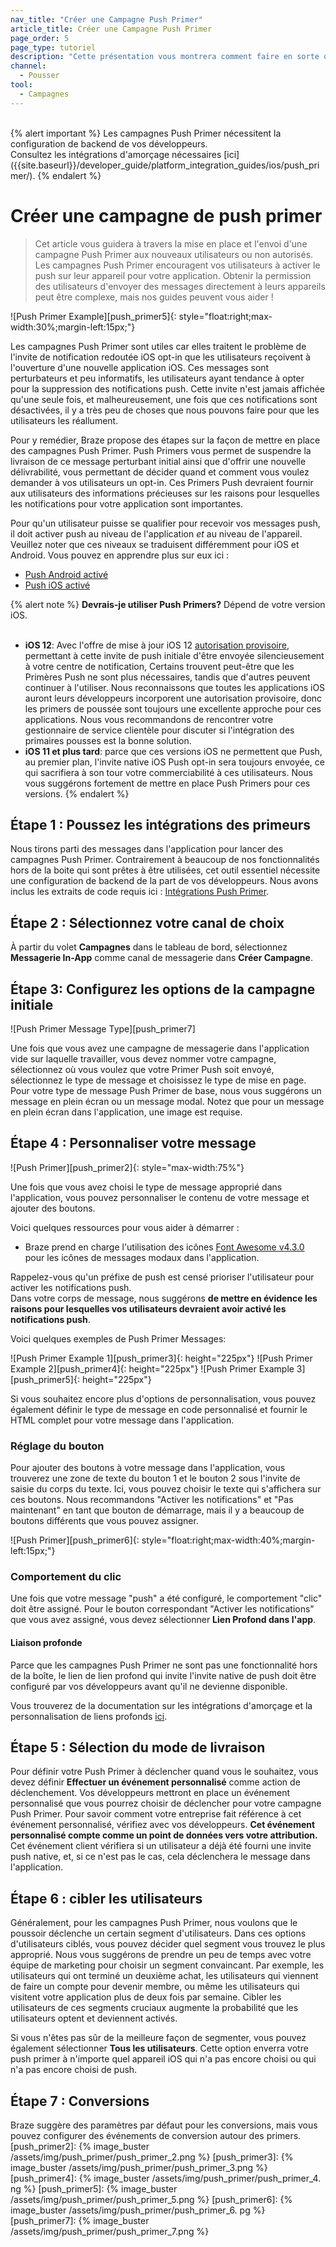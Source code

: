 ```yaml
---
nav_title: "Créer une Campagne Push Primer"
article_title: Créer une Campagne Push Primer
page_order: 5
page_type: tutoriel
description: "Cette présentation vous montrera comment faire en sorte que vos utilisateurs se qualifient et se préparent à recevoir vos messages push en envoyant un précurseur de poussage."
channel:
  - Pousser
tool:
  - Campagnes
---
```


<br>
{% alert important %}
Les campagnes Push Primer nécessitent la configuration de backend de vos développeurs. <br>Consultez les intégrations d'amorçage nécessaires [ici]({{site.baseurl}}/developer_guide/platform_integration_guides/ios/push_primer/).
{% endalert %}


# Créer une campagne de push primer

> Cet article vous guidera à travers la mise en place et l'envoi d'une campagne Push Primer aux nouveaux utilisateurs ou non autorisés. Les campagnes Push Primer encouragent vos utilisateurs à activer le push sur leur appareil pour votre application. Obtenir la permission des utilisateurs d'envoyer des messages directement à leurs appareils peut être complexe, mais nos guides peuvent vous aider !

!\[Push Primer Example\]\[push_primer5\]{: style="float:right;max-width:30%;margin-left:15px;"}

Les campagnes Push Primer sont utiles car elles traitent le problème de l'invite de notification redoutée iOS opt-in que les utilisateurs reçoivent à l'ouverture d'une nouvelle application iOS. Ces messages sont perturbateurs et peu informatifs, les utilisateurs ayant tendance à opter pour la suppression des notifications push. Cette invite n'est jamais affichée qu'une seule fois, et malheureusement, une fois que ces notifications sont désactivées, il y a très peu de choses que nous pouvons faire pour que les utilisateurs les réallument.

Pour y remédier, Braze propose des étapes sur la façon de mettre en place des campagnes Push Primer. Push Primers vous permet de suspendre la livraison de ce message perturbant initial ainsi que d'offrir une nouvelle délivrabilité, vous permettant de décider quand et comment vous voulez demander à vos utilisateurs un opt-in. Ces Primers Push devraient fournir aux utilisateurs des informations précieuses sur les raisons pour lesquelles les notifications pour votre application sont importantes.

Pour qu'un utilisateur puisse se qualifier pour recevoir vos messages push, il doit activer push au niveau de l'application _et_ au niveau de l'appareil. Veuillez noter que ces niveaux se traduisent différemment pour iOS et Android. Vous pouvez en apprendre plus sur eux ici :
- [Push Android activé]({{site.baseurl}}/user_guide/message_building_by_channel/push/users_and_subscriptions/#ios-android-details)
- [Push iOS activé]({{site.baseurl}}/user_guide/message_building_by_channel/push/users_and_subscriptions/#ios-android-details)

{% alert note %}
__Devrais-je utiliser Push Primers?__ Dépend de votre version iOS.<br><br>
- __iOS 12__: Avec l'offre de mise à jour iOS 12 [autorisation provisoire]({{site.baseurl}}/user_guide/message_building_by_channel/push/ios/notification_options/#provisional-push-authentication--quiet-notifications), permettant à cette invite de push initiale d'être envoyée silencieusement à votre centre de notification, Certains trouvent peut-être que les Primères Push ne sont plus nécessaires, tandis que d'autres peuvent continuer à l'utiliser. Nous reconnaissons que toutes les applications iOS auront leurs développeurs incorporent une autorisation provisoire, donc les primers de poussée sont toujours une excellente approche pour ces applications. Nous vous recommandons de rencontrer votre gestionnaire de service clientèle pour discuter si l'intégration des primaires pousses est la bonne solution.
- __iOS 11 et plus tard__: parce que ces versions iOS ne permettent que Push, au premier plan, l'invite native iOS Push opt-in sera toujours envoyée, ce qui sacrifiera à son tour votre commerciabilité à ces utilisateurs. Nous vous suggérons fortement de mettre en place Push Primers pour ces versions.
{% endalert %}

## Étape 1 : Poussez les intégrations des primeurs

Nous tirons parti des messages dans l'application pour lancer des campagnes Push Primer. Contrairement à beaucoup de nos fonctionnalités hors de la boite qui sont prêtes à être utilisées, cet outil essentiel nécessite une configuration de backend de la part de vos développeurs. Nous avons inclus les extraits de code requis ici : [Intégrations Push Primer][integrations].

## Étape 2 : Sélectionnez votre canal de choix

À partir du volet **Campagnes** dans le tableau de bord, sélectionnez **Messagerie In-App** comme canal de messagerie dans **Créer Campagne**.

## Étape 3: Configurez les options de la campagne initiale

!\[Push Primer Message Type\]\[push_primer7\]

Une fois que vous avez une campagne de messagerie dans l'application vide sur laquelle travailler, vous devez nommer votre campagne, sélectionnez où vous voulez que votre Primer Push soit envoyé, sélectionnez le type de message et choisissez le type de mise en page. Pour votre type de message Push Primer de base, nous vous suggérons un message en plein écran ou un message modal. Notez que pour un message en plein écran dans l'application, une image est requise.

## Étape 4 : Personnaliser votre message

!\[Push Primer\]\[push_primer2\]{: style="max-width:75%"}

Une fois que vous avez choisi le type de message approprié dans l'application, vous pouvez personnaliser le contenu de votre message et ajouter des boutons.

Voici quelques ressources pour vous aider à démarrer :
- Braze prend en charge l'utilisation des icônes [Font Awesome v4.3.0](https://fontawesome.com/v4.7.0/cheatsheet/) pour les icônes de messages modaux dans l'application.

Rappelez-vous qu'un préfixe de push est censé prioriser l'utilisateur pour activer les notifications push. <br>Dans votre corps de message, nous suggérons __de mettre en évidence les raisons pour lesquelles vos utilisateurs devraient avoir activé les notifications push__.

Voici quelques exemples de Push Primer Messages:

!\[Push Primer Example 1\]\[push_primer3\]{: height="225px"} !\[Push Primer Example 2\]\[push_primer4\]{: height="225px"} !\[Push Primer Example 3\]\[push_primer5\]{: height="225px"}

Si vous souhaitez encore plus d'options de personnalisation, vous pouvez également définir le type de message en code personnalisé et fournir le HTML complet pour votre message dans l'application.

### Réglage du bouton

Pour ajouter des boutons à votre message dans l'application, vous trouverez une zone de texte du bouton 1 et le bouton 2 sous l'invite de saisie du corps du texte. Ici, vous pouvez choisir le texte qui s'affichera sur ces boutons. Nous recommandons "Activer les notifications" et "Pas maintenant" en tant que bouton de démarrage, mais il y a beaucoup de boutons différents que vous pouvez assigner.

!\[Push Primer\]\[push_primer6\]{: style="float:right;max-width:40%;margin-left:15px;"}

### Comportement du clic

Une fois que votre message "push" a été configuré, le comportement "clic" doit être assigné. Pour le bouton correspondant "Activer les notifications" que vous avez assigné, vous devez sélectionner **Lien Profond dans l'app**.

#### Liaison profonde

Parce que les campagnes Push Primer ne sont pas une fonctionnalité hors de la boîte, le lien de lien profond qui invite l'invite native de push doit être configuré par vos développeurs avant qu'il ne devienne disponible.

Vous trouverez de la documentation sur les intégrations d'amorçage et la personnalisation de liens profonds [ici][integrations].

## Étape 5 : Sélection du mode de livraison

Pour définir votre Push Primer à déclencher quand vous le souhaitez, vous devez définir __Effectuer un événement personnalisé__ comme action de déclenchement. Vos développeurs mettront en place un événement personnalisé que vous pourrez choisir de déclencher pour votre campagne Push Primer. Pour savoir comment votre entreprise fait référence à cet événement personnalisé, vérifiez avec vos développeurs. __Cet événement personnalisé compte comme un point de données vers votre attribution.__ Cet événement client vérifiera si un utilisateur a déjà été fourni une invite push native, et, si ce n'est pas le cas, cela déclenchera le message dans l'application.

## Étape 6 : cibler les utilisateurs

Généralement, pour les campagnes Push Primer, nous voulons que le poussoir déclenche un certain segment d'utilisateurs. Dans ces options d'utilisateurs ciblés, vous pouvez décider quel segment vous trouvez le plus approprié. Nous vous suggérons de prendre un peu de temps avec votre équipe de marketing pour choisir un segment convaincant. Par exemple, les utilisateurs qui ont terminé un deuxième achat, les utilisateurs qui viennent de faire un compte pour devenir membre, ou même les utilisateurs qui visitent votre application plus de deux fois par semaine. Cibler les utilisateurs de ces segments cruciaux augmente la probabilité que les utilisateurs optent et deviennent activés.

Si vous n'êtes pas sûr de la meilleure façon de segmenter, vous pouvez également sélectionner **Tous les utilisateurs**. Cette option enverra votre push primer à n'importe quel appareil iOS qui n'a pas encore choisi ou qui n'a pas encore choisi de push.

## Étape 7 : Conversions
Braze suggère des paramètres par défaut pour les conversions, mais vous pouvez configurer des événements de conversion autour des primers.
[push_primer2]: {% image_buster /assets/img/push_primer/push_primer_2.png %} [push_primer3]: {% image_buster /assets/img/push_primer/push_primer_3.png %} [push_primer4]: {% image_buster /assets/img/push_primer/push_primer_4. ng %} [push_primer5]: {% image_buster /assets/img/push_primer/push_primer_5.png %} [push_primer6]: {% image_buster /assets/img/push_primer/push_primer_6. pg %} [push_primer7]: {% image_buster /assets/img/push_primer/push_primer_7.png %}

[integrations]: {{site.baseurl}}/developer_guide/platform_integration_guides/ios/push_primer/

[integrations]: {{site.baseurl}}/developer_guide/platform_integration_guides/ios/push_primer/
